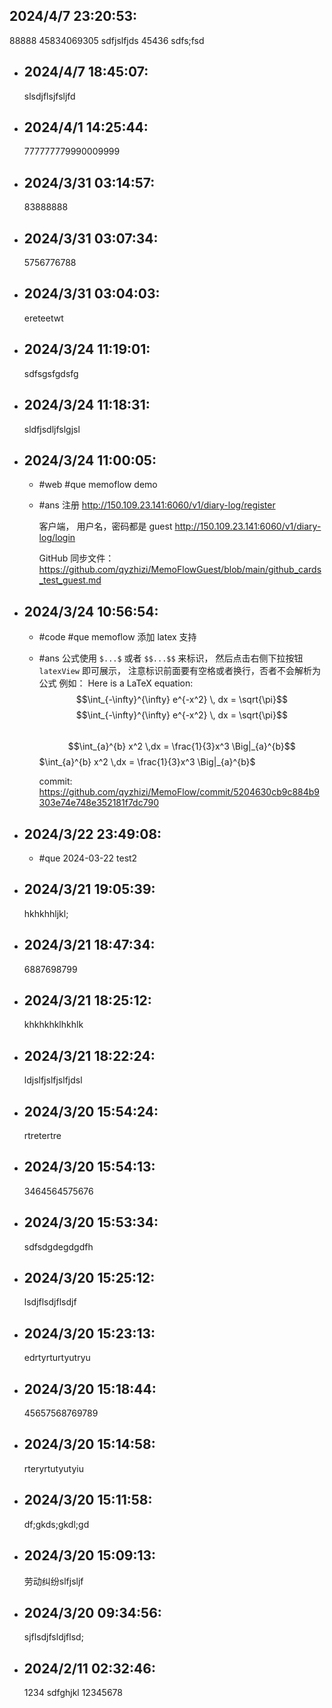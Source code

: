 ## 2024/4/7 23:20:53:
  88888
  45834069305
  sdfjslfjds
  45436
  sdfs;fsd
- ## 2024/4/7 18:45:07:
  slsdjflsjfsljfd
- ## 2024/4/1 14:25:44:
  777777779990009999
- ## 2024/3/31 03:14:57:
  83888888
- ## 2024/3/31 03:07:34:
  5756776788
- ## 2024/3/31 03:04:03:
  ereteetwt
- ## 2024/3/24 11:19:01:
  sdfsgsfgdsfg
- ## 2024/3/24 11:18:31:
  sldfjsdljfslgjsl
- ## 2024/3/24 11:00:05:
	- #web
	  #que memoflow demo
	- #ans
	  注册
	  http://150.109.23.141:6060/v1/diary-log/register
	  
	  客户端， 用户名，密码都是 guest
	  http://150.109.23.141:6060/v1/diary-log/login
	  
	  GitHub 同步文件：
	  https://github.com/qyzhizi/MemoFlowGuest/blob/main/github_cards_test_guest.md
- ## 2024/3/24 10:56:54:
	- #code
	  #que memoflow 添加 latex 支持
	- #ans
	   公式使用 `$...$` 或者 `$$...$$` 来标识， 然后点击右侧下拉按钮 `latexView` 即可展示， 注意标识前面要有空格或者换行，否者不会解析为公式
	  例如：
	  Here is a LaTeX equation: $$\int_{-\infty}^{\infty} e^{-x^2} \, dx = \sqrt{\pi}$$
	  $$\int_{-\infty}^{\infty} e^{-x^2} \, dx = \sqrt{\pi}$$  
	  $$\int_{a}^{b} x^2 \,dx = \frac{1}{3}x^3 \Big|_{a}^{b}$$
	  $\int_{a}^{b} x^2 \,dx = \frac{1}{3}x^3 \Big|_{a}^{b}$
	  
	  commit:
	  https://github.com/qyzhizi/MemoFlow/commit/5204630cb9c884b9303e74e748e352181f7dc790
- ## 2024/3/22 23:49:08:
	- #que 2024-03-22 test2
- ## 2024/3/21 19:05:39:
  hkhkhhljkl;
- ## 2024/3/21 18:47:34:
  6887698799
- ## 2024/3/21 18:25:12:
  khkhkhklhkhlk
- ## 2024/3/21 18:22:24:
  ldjslfjslfjslfjdsl
- ## 2024/3/20 15:54:24:
  rtretertre
- ## 2024/3/20 15:54:13:
  3464564575676
- ## 2024/3/20 15:53:34:
  sdfsdgdegdgdfh
- ## 2024/3/20 15:25:12:
  lsdjflsdjflsdjf
- ## 2024/3/20 15:23:13:
  edrtyrturtyutryu
- ## 2024/3/20 15:18:44:
  45657568769789
- ## 2024/3/20 15:14:58:
  rteryrtutyutyiu
- ## 2024/3/20 15:11:58:
  df;gkds;gkdl;gd
- ## 2024/3/20 15:09:13:
  劳动纠纷slfjsljf
- ## 2024/3/20 09:34:56:
  sjflsdjfsldjflsd;
- ## 2024/2/11 02:32:46:
  1234
  sdfghjkl
  12345678